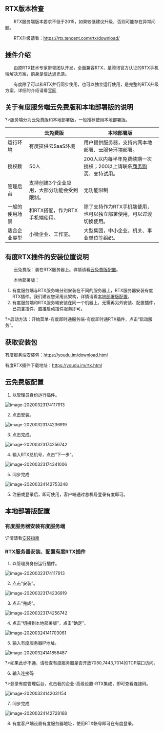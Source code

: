 ## RTX版本检查

　　RTX服务端版本要求不低于2015，如果较低建议升级，否则可能存在异常问题。

　　RTX升级请看：https://rtx.tencent.com/rtx/download/
　　
## 插件介绍

　　由原RTX技术专家带领团队开发，全面兼容RTX，是腾讯官方认证的RTX手机端解决方案，前身是信达通讯录。

　　有度除了可以和RTX并行同步使用，也可以独立运行使用，是完整的RTX升级方案。详细的介绍请看[官网](https://youdu.im)

## 关于有度服务端云免费版和本地部署版的说明

?>服务端分为云免费版和本地部署版，一般推荐使用本地部署版。

|                | 云免费版                                    | 本地部署版                                                   |
| -------------- | ------------------------------------------- | ------------------------------------------------------------ |
| 运行环境       | 有度提供云SaaS环境                          | 用户提供服务器，支持内网本地部署、云服务环境部署。           |
| 授权数         | 50人                                        | 200人以内每半年免费续期一次授权；200以上请联系[商务购买](https://youdu.im/contact.html)，支持试用。 |
| 管理后台       | 支持创建3个企业应用，大部分功能会受到限制。 | 无功能限制                                                   |
| 一般的使用场景 | 和RTX搭配，作为RTX手机端使用。              | 除了支持作为RTX手机端使用，也可以独立部署使用，可以过渡切换使用。 |
| 适合企业类型   | 小微企业、工作室。                          | 大型集团，中小企业，机关、事业单位等组织。                   |

## 有度RTX插件的安装位置说明

　　云免费版：装在RTX服务器上。详情请看[云免费版配置](#云免费版配置)。　　

　　本地部署版：

1. 有度服务端与RTX服务端分别安装在不同的服务器上，RTX服务器安装有度RTX插件。我们建议您采用此架构，详情请看[本地部署版配置](#本地部署版配置)。
2. 有度服务端和RTX服务端安装在同一个机器上，无需再另外安装、配置插件，已包含插件，直接启动插件服务即可。

?>启动方法：开始菜单-有度即时通服务端-有度即时通RTX插件，点击“启动服务”。

## 获取安装包

有度服务端安装包：https://youdu.im/download.html

有度RTX插件下载地址：https://youdu.im/rtx.html

## 云免费版配置

1. 以管理员身份运行插件。

![image-20200323174117913](image-20200323174117913.png)

2. 点击安装。

![image-20200323174236919](image-20200323174236919.png)

3. 点击完成。

![image-20200323174256742](image-20200323174256742.png)

4. 输入RTX总机号，点击“下一步”。

![image-20200323174341006](image-20200323174341006.png)

5. 同步完成

![image-20200324142753248](image-20200324142753248.png)

5. 注册或登录后，即可使用，客户端通过总机号登录有度即可。

## 本地部署版配置

### 有度服务器安装有度服务端

   详情请看[安装指南](admin/server_install/server_install)

### RTX服务器安装、配置有度RTX插件

1. 以管理员身份运行插件。

![image-20200323174117913](image-20200323174117913.png)

2. 点击“安装”。

![image-20200323174236919](image-20200323174236919.png)

3. 点击“完成”。

![image-20200323174256742](image-20200323174256742.png)

4. 点击“切换到本地部署版”，点击“确定”。

![image-20200324141703061](image-20200324141703061.png)

5. 输入有度服务器IP地址。

![image-20200324141858487](image-20200324141858487.png)

?>如果此步不通，请检查有度服务器是否开放7080,7443,7014的TCP端口访问。

6. 输入连接码

?>登录有度管理后台，点击我的企业-高级设置-RTX集成，即可查看连接码。

![image-20200324142031154](image-20200324142031154.png)

7. 同步完成

![image-20200324142728168](image-20200324142728168.png)

8. 有度客户端设置有度服务器地址，使用RTX帐号即可在有度登录。